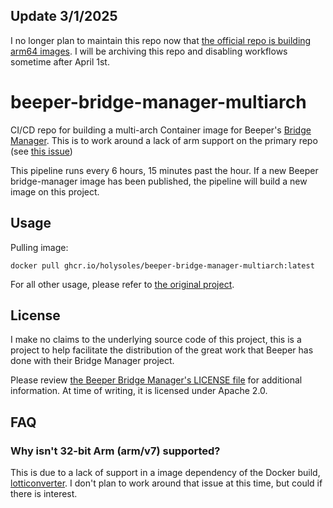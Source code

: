 ## Update 3/1/2025
I no longer plan to maintain this repo now that [the official repo is building arm64 images](https://github.com/beeper/bridge-manager/pull/55). I will be archiving this repo and disabling workflows sometime after April 1st.

# beeper-bridge-manager-multiarch

CI/CD repo for building a multi-arch Container image for Beeper's [Bridge Manager](https://github.com/beeper/bridge-manager). This is to work around a lack of arm support on the primary repo (see [this issue](https://github.com/beeper/bridge-manager/issues/25))

This pipeline runs every 6 hours, 15 minutes past the hour. If a new Beeper bridge-manager image has been published, the pipeline will build a new image on this project.

## Usage

Pulling image:

```
docker pull ghcr.io/holysoles/beeper-bridge-manager-multiarch:latest 
```

For all other usage, please refer to [the original project](https://github.com/beeper/bridge-manager?tab=readme-ov-file#usage).

## License

I make no claims to the underlying source code of this project, this is a project to help facilitate the distribution of the great work that Beeper has done with their Bridge Manager project.

Please review [the Beeper Bridge Manager's LICENSE file](https://github.com/beeper/bridge-manager/blob/main/LICENSE) for additional information. At time of writing, it is licensed under Apache 2.0.

## FAQ

### Why isn't 32-bit Arm (arm/v7) supported?

This is due to a lack of support in a image dependency of the Docker build, [lotticonverter](https://mau.dev/tulir/lottieconverter/container_registry/14). I don't plan to work around that issue at this time, but could if there is interest.
